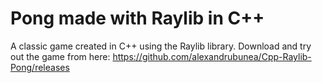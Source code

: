 # Pong made with Raylib in C++

A classic game created in C++ using the Raylib library.
Download and try out the game from here: https://github.com/alexandrubunea/Cpp-Raylib-Pong/releases

